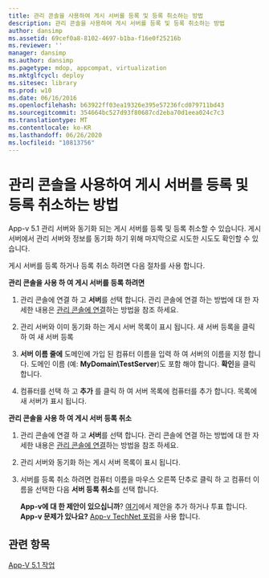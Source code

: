 ```yaml
---
title: 관리 콘솔을 사용하여 게시 서버를 등록 및 등록 취소하는 방법
description: 관리 콘솔을 사용하여 게시 서버를 등록 및 등록 취소하는 방법
author: dansimp
ms.assetid: 69cef0a8-8102-4697-b1ba-f16e0f25216b
ms.reviewer: ''
manager: dansimp
ms.author: dansimp
ms.pagetype: mdop, appcompat, virtualization
ms.mktglfcycl: deploy
ms.sitesec: library
ms.prod: w10
ms.date: 06/16/2016
ms.openlocfilehash: b63922ff03ea19326e395e57236fcd079711bd43
ms.sourcegitcommit: 354664bc527d93f80687cd2eba70d1eea024c7c3
ms.translationtype: MT
ms.contentlocale: ko-KR
ms.lasthandoff: 06/26/2020
ms.locfileid: "10813756"
---
```

# 관리 콘솔을 사용하여 게시 서버를 등록 및 등록 취소하는 방법


App-v 5.1 관리 서버와 동기화 되는 게시 서버를 등록 및 등록 취소할 수 있습니다. 게시 서버에서 관리 서버와 정보를 동기화 하기 위해 마지막으로 시도한 시도도 확인할 수 있습니다.

게시 서버를 등록 하거나 등록 취소 하려면 다음 절차를 사용 합니다.

**관리 콘솔을 사용 하 여 게시 서버를 등록 하려면**

1.  관리 콘솔에 연결 하 고 **서버**를 선택 합니다. 관리 콘솔에 연결 하는 방법에 대 한 자세한 내용은 [관리 콘솔에 연결](how-to-connect-to-the-management-console-51.md)하는 방법을 참조 하세요.

2.  관리 서버와 이미 동기화 하는 게시 서버 목록이 표시 됩니다. 새 서버 등록을 클릭 하 여 새 서버 등록

3.  **서버 이름 줄에** 도메인에 가입 된 컴퓨터 이름을 입력 하 여 서버의 이름을 지정 합니다. 도메인 이름 (예: **MyDomain\\TestServer**)도 포함 해야 합니다. **확인**을 클릭 합니다.

4.  컴퓨터를 선택 하 고 **추가** 를 클릭 하 여 서버 목록에 컴퓨터를 추가 합니다. 목록에 새 서버가 표시 됩니다.

**관리 콘솔을 사용 하 여 게시 서버 등록 취소**

1.  관리 콘솔에 연결 하 고 **서버**를 선택 합니다. 관리 콘솔에 연결 하는 방법에 대 한 자세한 내용은 [관리 콘솔에 연결](how-to-connect-to-the-management-console-51.md)하는 방법을 참조 하세요.

2.  관리 서버와 동기화 하는 게시 서버 목록이 표시 됩니다.

3.  서버를 등록 취소 하려면 컴퓨터 이름을 마우스 오른쪽 단추로 클릭 하 고 컴퓨터 이름을 선택한 다음 **서버 등록 취소**를 선택 합니다.

    **App-v에 대 한 제안이 있으십니까**? [여기](http://appv.uservoice.com/forums/280448-microsoft-application-virtualization)에서 제안을 추가 하거나 투표 합니다. **App-v 문제가 있나요?** [App-v TechNet 포럼](https://social.technet.microsoft.com/Forums/home?forum=mdopappv)을 사용 합니다.

## 관련 항목


[App-V 5.1 작업](operations-for-app-v-51.md)

 

 





